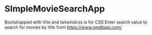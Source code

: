 # SImpleMovieSearchApp
Bootstrapped with Vite and tailwindcss is for CSS  Enter search value to search for movies by title from https://www.omdbapi.com/
